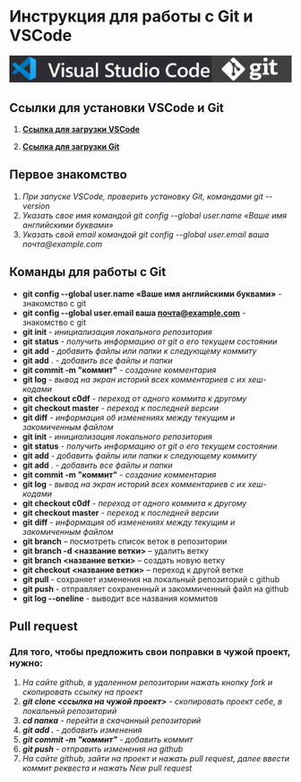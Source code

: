 # Инструкция для работы с Git и VSCode

![](/gitvs.png)

## Ссылки для установки VSCode и Git

1. [**Ссылка для загрузки VSCode**](https://code.visualstudio.com/download)

2. [**Ссылка для загрузки Git**](https://git-scm.com/downloads)

## Первое знакомство

1. _При запуске VSCode, проверить установку Git, командами git --version_
2. _Указать свое имя командой git config --global user.name «Ваше имя английскими буквами»_
3. _Указать свой email командой git config --global user.email ваша почта@example.com_

## Команды для работы с Git

- **git config --global user.name «Ваше имя английскими буквами»** - знакомство с git
- **git config --global user.email ваша почта@example.com** - знакомство с git
- **git init** - _инициализация локального репозитория_
- **git status** - _получить информацию от git о его текущем состоянии_
- **git add** - _добавить файлы или папки к следующему коммиту_
- **git add** . - _добавить все файлы и папки_
- **git commit -m "коммит"** - _создание комментария_
- **git log** - _вывод на экран историй всех комментариев с их хеш-кодами_
- **git checkout c0df** - _переход от одного коммита к другому_
- **git checkout master** - _переход к последней версии_
- **git diff** - _информация об изменениях между текущим и закомиченным файлом_
- **git init** - *инициализация локального репозитория*
- **git status** - *получить информацию от git о его текущем состоянии*
- **git add** - *добавить файлы или папки к следующему коммиту*
- **git add** . - *добавить все файлы и папки*
- **git commit -m "коммит"** - *создание комментария*
- **git log** - *вывод на экран историй всех комментариев с их хеш-кодами*
- **git checkout c0df** - *переход от одного коммита к другому*
- **git checkout master** - *переход к последней версии*
- **git diff** - *информация об изменениях между текущим и закомиченным файлом*
- **git branch** – посмотреть список веток в репозитории
- **git branch -d <название ветки>** – удалить ветку
- **git branch <название ветки>** – создать новую ветку
- **git checkout <название ветки>** – переход к другой ветке
- **git pull** - сохраняет изменения на локальный репозиторий с github
- **git push** - отправляет сохраненный и закоммиченный файл на github
- **git log --oneline** - выводит все названия коммитов

## Pull request
### Для того, чтобы предложить свои поправки в чужой проект, нужно:

1. _На сайте github, в удаленном репозитории нажать кнопку fork и скопировать ссылку на проект_
2. _**git clone <ссылка на чужой проект>** - скопировать проект себе, в локальный репозиторий_
3. _**cd папка** - перейти в скачанный репозиторий_
4. _**git add .** - добавить изменения_
5. _**git commit -m "коммит"** - добавить коммит_
6. _**git push** - отправить изменения на github_
7. _На сайте github, зайти на проект и нажать pull request, далее ввести коммит реквеста и нажать New pull request_